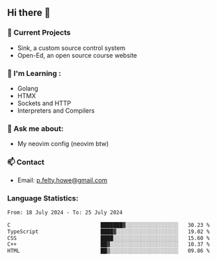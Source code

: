 ## Hi there 👋
### 🔭 Current Projects 
- Sink, a custom source control system
- Open-Ed, an open source course website

### 🌱 I'm Learning :
- Golang
- HTMX
- Sockets and HTTP
- Interpreters and Compilers

### 💬 Ask me about:
- My neovim config (neovim btw)

### 📫 Contact
- Email: p.felty.howe@gmail.com

### Language Statistics:

<!--START_SECTION:waka-->

```txt
From: 18 July 2024 - To: 25 July 2024

C                             ███████▓░░░░░░░░░░░░░░░░░   30.23 %
TypeScript                    ████▓░░░░░░░░░░░░░░░░░░░░   19.02 %
CSS                           ████░░░░░░░░░░░░░░░░░░░░░   15.60 %
C++                           ██▓░░░░░░░░░░░░░░░░░░░░░░   10.37 %
HTML                          ██▒░░░░░░░░░░░░░░░░░░░░░░   09.86 %
```

<!--END_SECTION:waka-->


<!--
**peter-fh/peter-fh** is a ✨ _special_ ✨ repository because its `README.md` (this file) appears on your GitHub profile.

Here are some ideas to get you started:

- 🔭 I’m currently working on ...
- 🌱 I’m currently learning ...
- 👯 I’m looking to collaborate on ...
- 🤔 I’m looking for help with ...
- 💬 Ask me about ...
- 📫 How to reach me: ...
- 😄 Pronouns: ...
- ⚡ Fun fact: ...
-->
